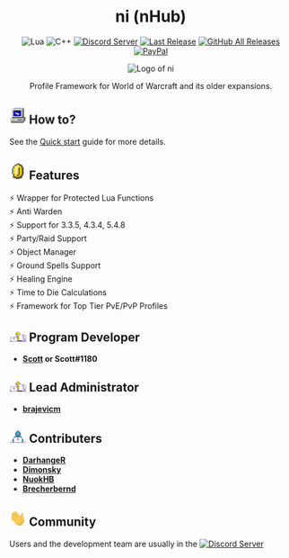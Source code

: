 <!-- markdownlint-disable MD004 MD033 -->
<div align="center">

# ni (nHub)

![Lua](https://img.shields.io/badge/Lua-2C2D72?style=flat-squaree&logo=lua&logoColor=white)
![C++](https://img.shields.io/badge/C%2B%2B-00599C?style=flat-squaree&logo=c%2B%2B&logoColor=white)
[![Discord Server](https://img.shields.io/badge/Discord-7289DA?style=flat-squaree&logo=discord&logoColor=white)](https://discord.gg/xBFKJc6QRr)
[![Last Release](https://img.shields.io/github/v/release/darhanger/ni?style=flat-square)](https://github.com/darhanger/ni)
[![GitHub All Releases](https://img.shields.io/github/downloads/darhanger/ni/total?style=flat-square)](https://github.com/darhanger/ni/releases)
[![PayPal](https://img.shields.io/badge/PayPal-00457C?style=flat-square&logo=paypal&logoColor=white)](https://www.paypal.com/donate/?cmd=_s-xclick&hosted_button_id=E5ULM2VAQHE9N&source=url)

<img src="https://github.com/darhanger/ni/blob/main/docs/_media/logo.png" alt="Logo of ni" width="256"/>

Profile Framework for World of Warcraft and its older expansions.

</div>

##  <img src="https://github.com/darhanger/darhanger/blob/master/Assets/PC.gif" width="30px"> How to?

See the [Quick start](https://github.com/darhanger/ni/blob/main/docs/getting-started/quickstart.md) guide for more details.

##  <img src="https://github.com/darhanger/darhanger/blob/master/Assets/coin.gif" width="30px"> Features

⚡️ Wrapper for Protected Lua Functions<br>
⚡️ Anti Warden<br>
⚡️ Support for 3.3.5, 4.3.4, 5.4.8<br>
⚡️ Party/Raid Support<br>
⚡️ Object Manager<br>
⚡️ Ground Spells Support<br>
⚡️ Healing Engine<br>
⚡️ Time to Die Calculations<br>
⚡️ Framework for Top Tier PvE/PvP Profiles<br>

## <img src="https://github.com/darhanger/darhanger/blob/master/Assets/Designer.gif" width="30px"> Program Developer

- **[Scott](https://github.com/scizzydo) or Scott#1180**

## <img src="https://github.com/darhanger/darhanger/blob/master/Assets/Designer.gif" width="30px"> Lead Administrator

- **[brajevicm](https://github.com/brajevicm)**

## <img src="https://github.com/darhanger/darhanger/blob/master/Assets/Developer.gif" width="30px"> Contributers

- **[DarhangeR](https://github.com/DarhangeR)**
- **[Dimonsky](https://github.com/Dimonskynew)**
- **[NuokHB](https://github.com/NuokHB/ni/tree/master/addon/Rotations)**
- **[Brecherbernd](https://github.com/Brecherbernd/Doomsday)**

## <img src="https://github.com/darhanger/darhanger/blob/master/Assets/Hi.gif" width="30px"> Community 

Users and the development team are usually in the [![Discord Server](https://img.shields.io/badge/Discord-7289DA?style=flat-squaree&logo=discord&logoColor=white)](https://discord.gg/xBFKJc6QRr)
